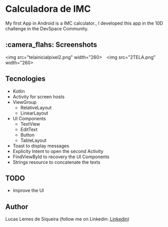# Calculadora de IMC
 My first App in Android is a IMC calculator., I developed this app in the 10D challenge in the DevSpace Community.

## :camera_flahs: Screenshots
<img src="telainicialpixel2.png" width="260>&emsp;<img src="2TELA.png" width="260>

## Tecnologies
* Kotlin
* Activity for screen hosts
* ViewGroup
    * RelativeLayout
    * LinearLayout
* UI Components
    * TextView
    * EditText
    * Button
    * TableLayout
* Toast to display messages
* Explicity Intent to open the second Activity
* FindViewById to recovery the UI Components
* Strings resource to concatenate the texts

## TODO

- Improve the UI 

## Author
Lucas Lemes de Siqueira (follow me on Linkedin: [Linkedin](https://www.linkedin.com/in/lucaslsiqueira))
